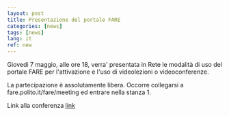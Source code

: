 ```yaml
---
layout: post
title: Presentazione del portale FARE 
categories: [news]
tags: [news]
lang: it
ref: new
---
```


Giovedi 7 maggio, alle ore 18, verra' presentata in  Rete le modalità di uso del portale FARE per l'attivazione e l'uso di videolezioni o videoconferenze.

La partecipazione è assolutamente libera. Occorre collegarsi a fare.polito.it/fare/meeting ed entrare nella stanza 1.

Link alla conferenza [link
](https://fare.polito.it/fare/meeting)
